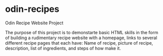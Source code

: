 # odin-recipes
Odin Recipe Website Project

The purpose of this project is to demonstarte basic HTML skills in the form of building a rudimentary recipe website with a homepage, links to several different recipe pages that each have: Name of recipe, picture of recipe, description, list of ingredients, and steps of how make it. 